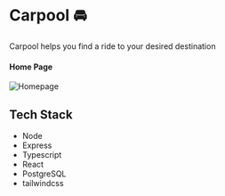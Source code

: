 # Carpool 🚘
<div>
<p>Carpool helps you find a ride to  your desired destination </p>
</div>

#### Home Page
![Homepage](/docs/screen_shot_home.png)

## Tech Stack
- Node
- Express
- Typescript
- React
- PostgreSQL
- tailwindcss
